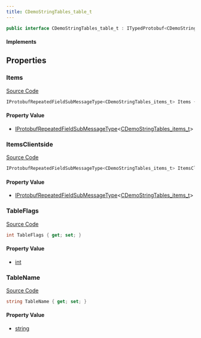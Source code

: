 ```yaml
---
title: CDemoStringTables_table_t
---
```


```csharp
public interface CDemoStringTables_table_t : ITypedProtobuf<CDemoStringTables_table_t>, INativeHandle
```

#### Implements

## Properties

### Items

[Source Code](https://github.com/swiftly-solution/swiftlys2/blob/beta/managed/src/SwiftlyS2.Generated/Protobufs/Interfaces/CDemoStringTables_table_t.cs#L16)

```csharp
IProtobufRepeatedFieldSubMessageType<CDemoStringTables_items_t> Items { get; }
```

#### Property Value

- [IProtobufRepeatedFieldSubMessageType](/docs/api/shared/netmessages/iprotobufrepeatedfieldsubmessagetype-1)<[CDemoStringTables_items_t](/docs/api/shared/protobufdefinitions/cdemostringtables_items_t)>

### ItemsClientside

[Source Code](https://github.com/swiftly-solution/swiftlys2/blob/beta/managed/src/SwiftlyS2.Generated/Protobufs/Interfaces/CDemoStringTables_table_t.cs#L19)

```csharp
IProtobufRepeatedFieldSubMessageType<CDemoStringTables_items_t> ItemsClientside { get; }
```

#### Property Value

- [IProtobufRepeatedFieldSubMessageType](/docs/api/shared/netmessages/iprotobufrepeatedfieldsubmessagetype-1)<[CDemoStringTables_items_t](/docs/api/shared/protobufdefinitions/cdemostringtables_items_t)>

### TableFlags

[Source Code](https://github.com/swiftly-solution/swiftlys2/blob/beta/managed/src/SwiftlyS2.Generated/Protobufs/Interfaces/CDemoStringTables_table_t.cs#L22)

```csharp
int TableFlags { get; set; }
```

#### Property Value

- [int](https://learn.microsoft.com/dotnet/api/system.int32)

### TableName

[Source Code](https://github.com/swiftly-solution/swiftlys2/blob/beta/managed/src/SwiftlyS2.Generated/Protobufs/Interfaces/CDemoStringTables_table_t.cs#L13)

```csharp
string TableName { get; set; }
```

#### Property Value

- [string](https://learn.microsoft.com/dotnet/api/system.string)

